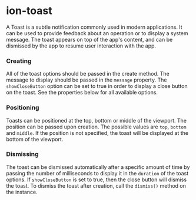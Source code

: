# ion-toast

A Toast is a subtle notification commonly used in modern applications. It can be used to provide feedback about an operation or to display a system message. The toast appears on top of the app's content, and can be dismissed by the app to resume user interaction with the app.

### Creating

All of the toast options should be passed in the create method. The message to display should be passed in the `message` property. The `showCloseButton` option can be set to true in order to display a close button on the toast. See the properties below for all available options.

### Positioning

Toasts can be positioned at the top, bottom or middle of the viewport. The position can be passed upon creation. The possible values are `top`, `bottom` and `middle`. If the position is not specified, the toast will be displayed at the bottom of the viewport.

### Dismissing

The toast can be dismissed automatically after a specific amount of time by passing the number of milliseconds to display it in the `duration` of the toast options. If `showCloseButton` is set to true, then the close button will dismiss the toast. To dismiss the toast after creation, call the `dismiss()` method on the instance.

